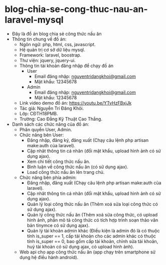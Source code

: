 # blog-chia-se-cong-thuc-nau-an-laravel-mysql
- Đây là đồ án blog chia sẻ công thức nấu ăn
- Thông tin chung về đồ án:
  - Ngôn ngữ: php, html, css, javascript.
  - Hệ quản trị cơ sở dữ liệu mysql.
  - Framework: laravel, boostrap.
  - Thư viện: jquery, jquery-ui.
  - Thông tin tài khoản đăng nhập để chạy đồ án
    - User
      - Email đăng nhập: nguyentridangkhoi@gmail.com
      - Mật khẩu: 12345678
    - Admin
      - Email đăng nhập: nguyentridangkhoi@gmail.com
      - Mật khẩu: 12345678
  - Link video demo đồ án: https://youtu.be/YTvHzFBxjJk
  - Tác giả: Nguyễn Trí Đăng Khôi.
  - Lớp: CĐTH18PMB.
  - Trường: Cao Đẳng Kỹ Thuật Cao Thắng.
- Danh sách các chức năng của đồ án:
  - Phân quyền User, Admin.
  - Chức năng bên User:
    - Đăng nhập, đăng ký, đăng xuất (Chạy câu lệnh php artisan make:auth của laravel).
    - Cập nhât thông tin cá nhân (đổi mật khẩu, upload hình ảnh có sử dụng ajax).
    - Xem chi tiết công thức nấu ăn.
    - Bình luận về công thức nấu ăn (có sử dụng ajax).
    - Load công thức nấu ăn lên trang chủ.
  - Chức năng bên phía admin:
    - Đăng nhập, đăng xuất (Chạy câu lệnh php artisan make:auth của laravel).
    - Cập nhât thông tin cá nhân (đổi mật khẩu, upload hình ảnh có sử dụng ajax).
    - Quản lý loại công thức nấu ăn (Thêm xoá sửa loại công thức có sử dụng ajax).
    - Quản lý công thức nấu ăn (Thêm xoá sửa công thức, có upload hình ảnh, phần mô tả công thức có tích hợp trình soạn thảo văn bản tinymce có sử dụng ajax).
    - Quản lý tài khoản admin khác (Điều kiện là admin đó là có thuộc tính is_super == 1, cấp tài khoản cho các admin khác có thuộc tính is_super == 0, bao gồm cấp tài khoản, chỉnh sửa tài khoản, huỷ tài khoản có sử dụng ajax, có upload hình ảnh).
  - Web api cho app công thức nấu ăn (app chạy trên smartphone sử dụng hệ điều hành android).
